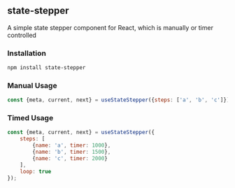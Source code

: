 ## state-stepper

A simple state stepper component for React, which is manually or timer controlled

### Installation

```bash
npm install state-stepper
```

### Manual Usage

```jsx
const {meta, current, next} = useStateStepper({steps: ['a', 'b', 'c']});
```

### Timed Usage

```jsx
const {meta, current, next} = useStateStepper({
    steps: [
        {name: 'a', timer: 1000},
        {name: 'b', timer: 1500},
        {name: 'c', timer: 2000}
    ],
    loop: true
});
```